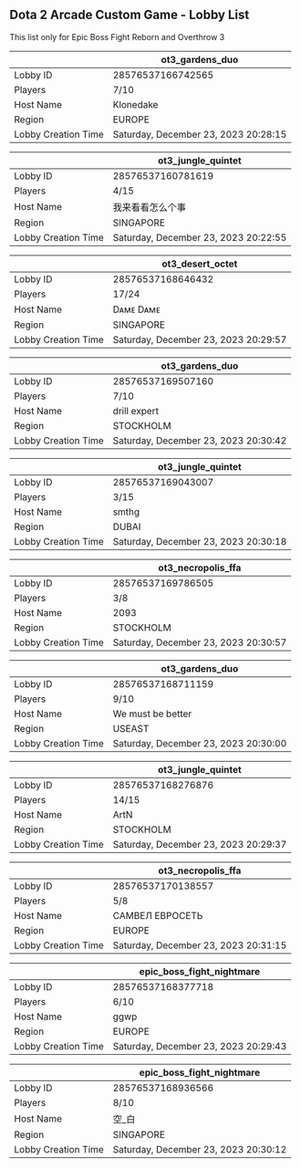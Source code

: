 ## Dota 2 Arcade Custom Game - Lobby List

This list only for Epic Boss Fight Reborn and Overthrow 3

|  | ot3_gardens_duo |
| ------ | ------ |
| Lobby ID | 28576537166742565 |
| Players | 7/10 |
| Host Name | Klonedake |
| Region | EUROPE |
| Lobby Creation Time | Saturday, December 23, 2023 20:28:15 |


|  | ot3_jungle_quintet |
| ------ | ------ |
| Lobby ID | 28576537160781619 |
| Players | 4/15 |
| Host Name | 我来看看怎么个事 |
| Region | SINGAPORE |
| Lobby Creation Time | Saturday, December 23, 2023 20:22:55 |


|  | ot3_desert_octet |
| ------ | ------ |
| Lobby ID | 28576537168646432 |
| Players | 17/24 |
| Host Name | Dᴀᴍᴇ Dᴀᴍᴇ |
| Region | SINGAPORE |
| Lobby Creation Time | Saturday, December 23, 2023 20:29:57 |


|  | ot3_gardens_duo |
| ------ | ------ |
| Lobby ID | 28576537169507160 |
| Players | 7/10 |
| Host Name | drill expert |
| Region | STOCKHOLM |
| Lobby Creation Time | Saturday, December 23, 2023 20:30:42 |


|  | ot3_jungle_quintet |
| ------ | ------ |
| Lobby ID | 28576537169043007 |
| Players | 3/15 |
| Host Name | smthg |
| Region | DUBAI |
| Lobby Creation Time | Saturday, December 23, 2023 20:30:18 |


|  | ot3_necropolis_ffa |
| ------ | ------ |
| Lobby ID | 28576537169786505 |
| Players | 3/8 |
| Host Name | 2093 |
| Region | STOCKHOLM |
| Lobby Creation Time | Saturday, December 23, 2023 20:30:57 |


|  | ot3_gardens_duo |
| ------ | ------ |
| Lobby ID | 28576537168711159 |
| Players | 9/10 |
| Host Name | We must be better |
| Region | USEAST |
| Lobby Creation Time | Saturday, December 23, 2023 20:30:00 |


|  | ot3_jungle_quintet |
| ------ | ------ |
| Lobby ID | 28576537168276876 |
| Players | 14/15 |
| Host Name | ArtN |
| Region | STOCKHOLM |
| Lobby Creation Time | Saturday, December 23, 2023 20:29:37 |


|  | ot3_necropolis_ffa |
| ------ | ------ |
| Lobby ID | 28576537170138557 |
| Players | 5/8 |
| Host Name | САМВЕЛ ЕВРОСЕТЬ |
| Region | EUROPE |
| Lobby Creation Time | Saturday, December 23, 2023 20:31:15 |


|  | epic_boss_fight_nightmare |
| ------ | ------ |
| Lobby ID | 28576537168377718 |
| Players | 6/10 |
| Host Name | ggwp |
| Region | EUROPE |
| Lobby Creation Time | Saturday, December 23, 2023 20:29:43 |


|  | epic_boss_fight_nightmare |
| ------ | ------ |
| Lobby ID | 28576537168936566 |
| Players | 8/10 |
| Host Name | 空_白 |
| Region | SINGAPORE |
| Lobby Creation Time | Saturday, December 23, 2023 20:30:12 |


